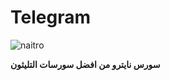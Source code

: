 # Telegram
![naitro](https://telegra.ph/file/ad2c193b05e63c34d1c71.jpg)

**سورس نايترو من افضل سورسات التليثون**
